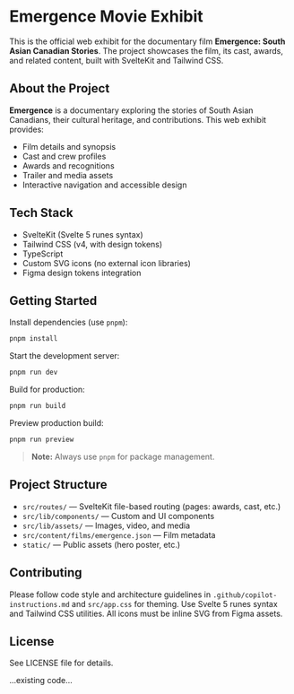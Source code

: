 
# Emergence Movie Exhibit

This is the official web exhibit for the documentary film **Emergence: South Asian Canadian Stories**. The project showcases the film, its cast, awards, and related content, built with SvelteKit and Tailwind CSS.

## About the Project

**Emergence** is a documentary exploring the stories of South Asian Canadians, their cultural heritage, and contributions. This web exhibit provides:

- Film details and synopsis
- Cast and crew profiles
- Awards and recognitions
- Trailer and media assets
- Interactive navigation and accessible design

## Tech Stack

- SvelteKit (Svelte 5 runes syntax)
- Tailwind CSS (v4, with design tokens)
- TypeScript
- Custom SVG icons (no external icon libraries)
- Figma design tokens integration

## Getting Started

Install dependencies (use `pnpm`):

```bash
pnpm install
```

Start the development server:

```bash
pnpm run dev
```

Build for production:

```bash
pnpm run build
```

Preview production build:

```bash
pnpm run preview
```

> **Note:** Always use `pnpm` for package management.

## Project Structure

- `src/routes/` — SvelteKit file-based routing (pages: awards, cast, etc.)
- `src/lib/components/` — Custom and UI components
- `src/lib/assets/` — Images, video, and media
- `src/content/films/emergence.json` — Film metadata
- `static/` — Public assets (hero poster, etc.)

## Contributing

Please follow code style and architecture guidelines in `.github/copilot-instructions.md` and `src/app.css` for theming. Use Svelte 5 runes syntax and Tailwind CSS utilities. All icons must be inline SVG from Figma assets.

## License

See LICENSE file for details.

...existing code...
